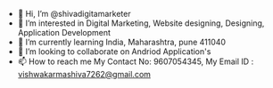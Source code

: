- 👋 Hi, I’m @shivadigitamarketer
- 👀 I’m interested in Digital Marketing, Website designing, Designing, Application Development
- 🌱 I’m currently learning India, Maharashtra, pune 411040
- 💞️ I’m looking to collaborate on Andriod Application's
- 📫 How to reach me My Contact No: 9607054345, My Email ID : vishwakarmashiva7262@gmail.com

<!---
shivadigitamarketer/shivadigitamarketer is a ✨ special ✨ repository because its `README.md` (this file) appears on your GitHub profile.
You can click the Preview link to take a look at your changes.
--->
